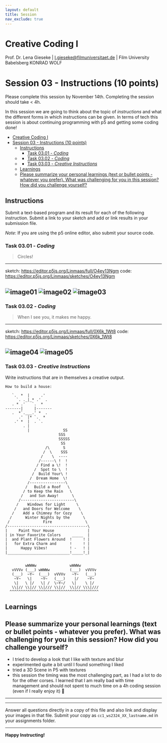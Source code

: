 ```yaml
---
layout: default
title: Session
nav_exclude: true
---
```



# Creative Coding I

Prof. Dr. Lena Gieseke \| l.gieseke@filmuniversitaet.de  \| Film University Babelsberg KONRAD WOLF
  


# Session 03 - Instructions (10 points)

Please complete this session by November 14th. Completing the session should take < 4h.  

In this session we are going to think about the topic of *instructions* and what the different forms in which instructions can be given. In terms of tech this session is about continuing programming with p5 and getting some coding done!

- [Creative Coding I](#creative-coding-i)
- [Session 03 - Instructions (10 points)](#session-03---instructions-10-points)
  - [Instructions](#instructions)
    - [Task 03.01 - *Coding*](#task-0301---coding)
  - [](#)
    - [Task 03.02 - *Coding*](#task-0302---coding)
  - [](#-1)
    - [Task 03.03 - *Creative Instructions*](#task-0303---creative-instructions)
  - [Learnings](#learnings)
  - [Please summarize your personal learnings (text or bullet points - whatever you prefer). What was challenging for you in this session? How did you challenge yourself?](#please-summarize-your-personal-learnings-text-or-bullet-points---whatever-you-prefer-what-was-challenging-for-you-in-this-session-how-did-you-challenge-yourself)



## Instructions

Submit a text-based program and its result for each of the following instruction. Submit a link to your sketch and add or link results in your submission file.
  
*Note*: If you are using the p5 online editor, also submit your source code.

### Task 03.01 - *Coding*

> Circles!

---
sketch:  https://editor.p5js.org/Linmaas/full/O4ey13Ngm
code: https://editor.p5js.org/Linmaas/sketches/O4ey13Ngm

![image01](cc1_ws2324_03_01_maas_01.png)
![image02](cc1_ws2324_03_01_maas_02.png)
![image03](cc1_ws2324_03_01_maas_05.gif)
---

### Task 03.02 - *Coding*

> When I see you, it makes me happy.
>
> 
---
sketch: https://editor.p5js.org/Linmaas/full/0X6k_1Wt8
code: https://editor.p5js.org/Linmaas/sketches/0X6k_1Wt8

![image04](cc1_ws2324_03_02_maas_03.png)
![image05](cc1_ws2324_03_02_maas_04.gif)
---
<!-- 
Seeing you makes me happy.
It makes me happy to see you.
Seeing you is happiness.
 -->

### Task 03.03 - *Creative Instructions*

Write instructions that are in themselves a creative output.

```
How to build a house:

   `.  *  |     .'
     `. ._|_* .'  .
   . * .'   `.  *
-------|     |-------
   .  *`.___.' *  .
      .'  |* `.  *
    .' *  |  . `.
        . |
          |               SS
                        SSS
                        SSSSS
                         SS
                  /\      S
                 /  \    SSS
                /    \  ----
               /------\ !  !
              / Find a \!  !
             /  Spot to \  !
            /  Build Your\ !
           /  Dream Home  \!
          /----------------\
         /   Build a Roof   \
        / to Keep the Rain   \
       /   and Sun Away!      \
      /------------------------\
     /    Windows for Light     \
    /   and Doors for Welcome    \
   /    Add a Chimney for Cozy    \
  /      Winter Nights by the      \
 /               Fire               \
/------------------------------------\
|     Paint Your House               |
| in Your Favorite Colors     _____  |
|  and Plant Flowers Around  !     ! |
|   for Extra Charm and      !     ! |
|      Happy Vibes!          ! -   ! |
|____________________________!_____!_|   
 

         wWWWw               wWWWw
   vVVVv (___) wWWWw         (___)  vVVVv
   (___)  ~Y~  (___)  vVVVv   ~Y~   (___) 
    ~Y~   \|    ~Y~   (___)    |/    ~Y~
    \|   \ |/   \| /  \~Y~/   \|    \ |/
   \\|// \\|// \\|/// \\|//  \\|// \\\|///
  ^^^^^^^^^^^^^^^^^^^^^^^^^^^^^^^^^^^^^^^^              

```

## Learnings

Please summarize your personal learnings (text or bullet points - whatever you prefer). What was challenging for you in this session? How did you challenge yourself?
---
- I tried to develop a look that I like with texture and blur 
- experimented quite a bit until I found something I liked
- tried a 3D Scene in P5 with textures 
- this session the timing was the most challenging part, as I had a lot to do for the other corses. I learned that I am really bad with time management and should not spent to much time on a 4h coding session (even if I really enjoy it) 🥲
---

---

Answer all questions directly in a copy of this file and also link and display your images in that file. Submit your copy as `cc1_ws2324_XX_lastname.md` in your assignments folder.

---


**Happy Instructing!**
